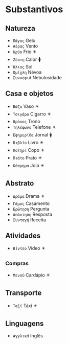 # Substantivos

## Natureza

-   `Πάγος` Gelo
-   `Αέρας` Vento
-   `Κρύο` Frio ✴️
-   `Ζέστη` Calor 🚺
-   `Ήλιος` Sol
-   `Ομίχλη` Névoa
-   `Συννεφιά` Nebulosidade

## Casa e objetos

-   `Βάζο` Vaso ✴️
-   `Τσιγάρο` Cigarro ✴️
-   `Θρόνος` Trono
-   `Τηλέφωνο` Telefone ✴️
-   `Εφημερίδα` Jornal 🚺
-   `Βιβλίο` Livro ✴️
-   `Ποτήρι` Copo ✴️
-   `Πιάτο` Prato ✴️
-   `Κόσμημα` Joia ✴️

## Abstrato

-   `Δράμα` Drama ✴️
-   `Γάμος` Casamento
-   `Ερώτηση` Pergunta
-   `Απάντηση` Resposta
-   `Συνταγή` Receita

## Atividades

-   `Βίντεο` Vídeo ✴️

### Compras

-   `Μενού` Cardápio ✴️

## Transporte

-   `Ταξί` Táxi ✴️

## Linguagens

-   `Αγγλικά` Inglês
